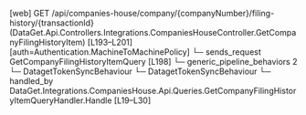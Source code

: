 [web] GET /api/companies-house/company/{companyNumber}/filing-history/{transactionId}  (DataGet.Api.Controllers.Integrations.CompaniesHouseController.GetCompanyFilingHistoryItem)  [L193–L201] [auth=Authentication.MachineToMachinePolicy]
  └─ sends_request GetCompanyFilingHistoryItemQuery [L198]
    └─ generic_pipeline_behaviors 2
      └─ DatagetTokenSyncBehaviour
      └─ DatagetTokenSyncBehaviour
    └─ handled_by DataGet.Integrations.CompaniesHouse.Api.Queries.GetCompanyFilingHistoryItemQueryHandler.Handle [L19–L30]

